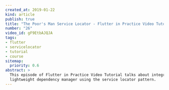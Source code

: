 ```yaml
---
created_at: 2019-01-22
kind: article
publish: true
title: "The Poor's Man Service Locator - Flutter in Practice Video Tutorial"
number: "26"
video_id: gF9EtbAJQJA
tags:
- flutter
- servicelocator
- tutorial
- course
sitemap:
  priority: 0.6
abstract: >
  This episode of Flutter in Practice Video Tutorial talks about integrating a
  lightweight dependency manager using the service locator pattern.
---
```





